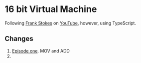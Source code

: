 # 16 bit Virtual Machine

Following [Frank Stokes](https://github.com/lowbyteproductions) on [YouTube](https://www.youtube.com/playlist?list=PLP29wDx6QmW5DdwpdwHCRJsEubS5NrQ9b), however, using TypeScript.

## Changes

1. [Episode one](https://github.com/ekarademir/16-bit-VM-ts/commit/56c5e75c96214258ef57ca24226c324087a2d238). MOV and ADD
2.
